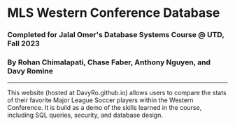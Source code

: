 # MLS Western Conference Database
### Completed for Jalal Omer's Database Systems Course @ UTD, Fall 2023
### By Rohan Chimalapati, Chase Faber, Anthony Nguyen, and Davy Romine
------
This website (hosted at DavyRo.github.io) allows users to compare the stats of their
favorite Major League Soccer players within the Western Conference. It is build as a
demo of the skills learned in the course, including SQL queries, security, and database
design. 